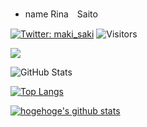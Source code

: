## 

- name
Rina　Saito


[![Twitter: maki_saki](https://img.shields.io/twitter/follow/maki_saki?style=social)](https://twitter.com/maki_saki)
![Visitors](https://visitor-badge.glitch.me/badge?page_id=sai123sr&left_color=gray&right_color=blue)
 
![](https://github-profile-summary-cards.vercel.app/api/cards/profile-details?username=sai123sr&theme=vue)
 
![GitHub Stats](https://github-readme-stats.vercel.app/api?username=sai123sr&show_icons=true)
 
[![Top Langs](https://github-readme-stats.vercel.app/api/top-langs/?username=sai123sr&layout=compact&langs_count=6)](https://github.com/anuraghazra/github-readme-stats)



<!-- リポジトリステータス -->
[![hogehoge's github stats](https://github-readme-stats.vercel.app/api?username=sai123sr&hide=contribs&count_private=true&show_icons=true&theme=tokyonight)](https://github.com/sai123sr/)

<!-- ソースコード統計
[![Top used Langs](https://github-readme-stats.vercel.app/api/top-langs/?username=sai123sr&layout=compact&theme=tokyonight)](https://github.com/sai123sr/)
-->

<!--- 
https://blog.ue-y.me/github_profile_design/
--->


<!---
sai123sr/sai123sr is a ✨ special ✨ repository because its `README.md` (this file) appears on your GitHub profile.
You can click the Preview link to take a look at your changes.
--->
